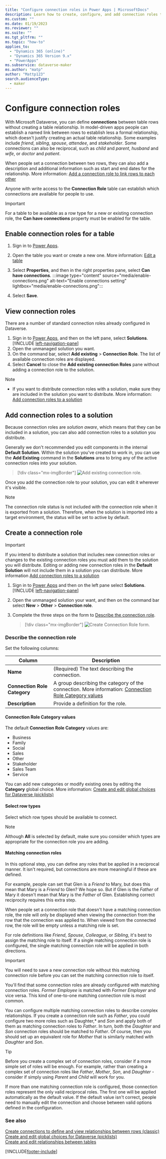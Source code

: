 ```yaml
---
title: "Configure connection roles in Power Apps | MicrosoftDocs"
description: Learn how to create, configure, and add connection roles to a solution.
ms.custom: ""
ms.date: 01/19/2023
ms.reviewer: ""
ms.suite: ""
ms.tgt_pltfrm: ""
ms.topic: "how-to"
applies_to: 
  - "Dynamics 365 (online)"
  - "Dynamics 365 Version 9.x"
  - "PowerApps"
ms.subservice: dataverse-maker
ms.author: "matp"
author: "Mattp123"
search.audienceType: 
  - maker
---
```

# Configure connection roles

With Microsoft Dataverse, you can define **connections** between table rows without creating a table relationship. In model-driven apps people can establish a named link between rows to establish less a formal relationship, which doesn't justify creating an actual table relationship. Some examples include *friend*, *sibling*, *spouse*, *attendee*, and *stakeholder*. Some connections can also be reciprocal, such as *child* and *parent*, *husband* and *wife*, or *doctor* and *patient*.

When people set a connection between two rows, they can also add a description and additional information such as start and end dates for the relationship. More information: [Add a connection role to link rows to each other](/powerapps/user/add-connection-role)

Anyone with write access to the **Connection Role** table can establish which connections are available for people to use.

> [!IMPORTANT]
> For a table to be available as a row type for a new or existing connection role, the **Can have connections** property must be enabled for the table.

## Enable connection roles for a table

1. Sign in to [Power Apps](https://make.powerapps.com/?utm_source=padocs&utm_medium=linkinadoc&utm_campaign=referralsfromdoc). 
1. Open the table you want or create a new one. More information: [Edit a table](edit-entities.md)
1. Select **Properties**, and then in the right properties pane, select **Can have connections**.
    :::image type="content" source="media/enable-connections.png" alt-text="Enable connections setting" lightbox="media/enable-connections.png":::

1. Select **Save**.

## View connection roles

There are a number of standard connection roles already configured in Dataverse.  

1. Sign in to [Power Apps](https://make.powerapps.com/?utm_source=padocs&utm_medium=linkinadoc&utm_campaign=referralsfromdoc), and then on the left pane, select  **Solutions**. [!INCLUDE [left-navigation-pane](../../includes/left-navigation-pane.md)]
2. Open the unmanaged solution you want.
3. On the command bar, select **Add existing** > **Connection Role**.
   The list of available connection roles are displayed. 
4. Select **Cancel** to close the **Add existing connection Roles** pane without adding a connection role to the solution.

> [!NOTE]
> - If you want to distribute connection roles with a solution, make sure they are included in the solution you want to distribute. More information: [Add connection roles to a solution](#add-connection-roles-to-a-solution)

## Add connection roles to a solution

Because connection roles are *solution aware*, which means that they can be included in a solution, you can also add connection roles to a solution you distribute.

Generally we don't recommended you edit components in the internal **Default Solution**. Within the solution you've created to work in, you can use the **Add Existing** command in the **Solutions** area to bring any of the active connection roles into your solution.

> [!div class="mx-imgBorder"] 
> ![Add existing connection role.](media/add-existing-connection-role.png)

Once you add the connection role to your solution, you can edit it wherever it's visible.

> [!NOTE]
> The connection role status is not included with the connection role when it is exported from a solution. Therefore, when the solution is imported into a target environment, the status will be set to active by default. 

## Create a connection role

> [!IMPORTANT]
> If you intend to distribute a solution that includes new connection roles or changes to the existing connection roles you must add them to the solution you will distribute. Editing or adding new connection roles in the **Default Solution** will not include them in a solution you can distribute. More information [Add connection roles to a solution](#add-connection-roles-to-a-solution)

1. Sign in to [Power Apps](https://make.powerapps.com/?utm_source=padocs&utm_medium=linkinadoc&utm_campaign=referralsfromdoc) and then on the left pane select **Solutions**. [!INCLUDE [left-navigation-pane](../../includes/left-navigation-pane.md)]
2. Open the unmanaged solution your want, and then on the command bar select **New** > **Other** > **Connection role**. 
3. Complete the three steps on the form to [Describe the connection role](#describe-the-connection-role).

   > [!div class="mx-imgBorder"] 
   > ![Create Connection Role form.](media/create-connection-role-form.png)

### Describe the connection role

Set the following columns:

|Column|Description|
|--|--|
|**Name**|(Required) The text describing the connection.|
|**Connection Role Category**|A group describing the category of the connection. More information: [Connection Role Category values](#connection-role-category-values)|
|**Description**|Provide a definition for the role.|

#### Connection Role Category values

The default **Connection Role Category** values are:
- Business
- Family
- Social
- Sales
- Other
- Stakeholder
- Sales Team
- Service

You can add new categories or modify existing ones by editing the **Category** global choice. More information: [Create and edit global choices for Dataverse (picklists)](create-edit-global-option-sets.md)

#### Select row types

Select which row types should be available to connect.

> [!NOTE]
> Although **All** is selected by default, make sure you consider which types are appropriate for the connection role you are adding.

#### Matching connection roles

In this optional step, you can define any roles that be applied in a reciprocal manner. It isn't required, but connections are more meaningful if these are defined.

For example, people can set that Glen is a *Friend* to Mary, but does this mean that Mary is a *Friend* to Glen? We hope so. But if Glen is the *Father* of Mary it doesn't mean that Mary is the *Father* of Glen. Establishing correct reciprocity requires this extra step.

When people set a connection role that doesn't have a matching connection role, the role will only be displayed when viewing the connection from the row that the connection was applied to. When viewed from the connected row, the role will be empty unless a matching role is set.

For role definitions like *Friend*, *Spouse*, *Colleague*, or *Sibling*, it's best to assign the matching role to itself. If a single matching connection role is configured, the single matching connection role will be applied in both directions.

> [!IMPORTANT]
> You will need to save a new connection role without this matching connection role before you can set the matching connection role to itself.

You'll find that some connection roles are already configured with matching connection roles. *Former Employee* is matched with *Former Employer* and vice versa. This kind of one-to-one matching connection role is most common.

You can configure multiple matching connection roles to describe complex relationships. If you create a connection role such as *Father*, you could configure two more roles such as Daughter,* and *Son* and apply both of them as matching connection roles to *Father*. In turn, both the *Daughter* and *Son* connection roles should be matched to *Father*. Of course, then you should set up an equivalent role for *Mother* that is similarly matched with *Daughter* and *Son*.

> [!TIP]
> Before you create a complex set of connection roles, consider if a more simple set of roles will be enough. For example, rather than creating a complex set of connection roles like *Father*, *Mother*, *Son*, and *Daughter* - consider if simply using *Parent* and *Child* will work for you.

If more than one matching connection role is configured, those connection roles represent the only valid reciprocal roles. The first one will be applied automatically as the default value. If the default value isn't correct, people need to manually edit the connection and choose between valid options defined in the configuration.

### See also

[Create connections to define and view relationships between rows (classic)](/dynamics365/customer-engagement/basics/create-connections-view-relationships-between-records)<br />
[Create and edit global choices for Dataverse (picklists)](create-edit-global-option-sets.md)<br />
[Create and edit relationships between tables](create-edit-entity-relationships.md)

[!INCLUDE[footer-include](../../includes/footer-banner.md)]
